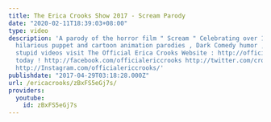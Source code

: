 ```yaml
---
title: The Erica Crooks Show 2017 - Scream Parody
date: "2020-02-11T18:39:03+08:00"
type: video
description: 'A parody of the horror film " Scream " Celebrating over 10 years of
  hilarious puppet and cartoon animation parodies , Dark Comedy humor , satires and
  stupid videos visit The Official Erica Crooks Website : http://officialericcrooks.com
  today ! http://facebook.com/officialericcrooks http://twitter.com/crooks_erica http://youtube.com/user/officialericcrooks
  http://Instagram.com/officialericcrooks/'
publishdate: "2017-04-29T03:18:28.000Z"
url: /ericacrooks/zBxFS5eGj7s/
providers:
  youtube:
    id: zBxFS5eGj7s
---
```

